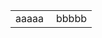 <!-- ### Hi <𝚌𝚘𝚍𝚎𝚛𝚜/>! I'm Salva 👋

[![Linkedin](https://img.shields.io/badge/-Linkedin-blue?style=flat-square&logo=Linkedin&logoColor=white&link=https://www.linkedin.com/in/salva-corts/)](https://www.linkedin.com/in/salva-corts/)
[![Gmail](https://img.shields.io/badge/-salvacorts97@gmail.com-c14438?style=flat-square&logo=Gmail&logoColor=white&link=mailto:salvacorts97@gmail.com)](mailto:salvacorts97@gmail.com)

<img width="55%" align="right" alt="Github" src="https://raw.githubusercontent.com/onimur/.github/master/.resources/git-header.svg" />

- 🧐 Interested in Data and Distributed Systems
- 💼 Software Engineer at [RTI](https://www.rti.com/en/) (Remote)
- 🎓 BS Computer Science at [UBC](https://www.ubc.ca) and [UGR](https://www.ugr.es/en/)
- 🌱 Pursuing a Ms in Data Science
- ⚡️ Fun-Fact: In my free time I fly planes ✈️

<p align="center">
<img align="center" src="https://github-readme-stats.vercel.app/api/top-langs/?username=salvacorts&theme=default&line_height=27&layout=compact" />
</p> -->

<table width="100%"> 
  <tr>
  <td width="50%" style="border: 0px;">
  aaaaa
  </td>
  <td width="50%" style="border: 0px;">
  bbbbb
  </td>
</table>